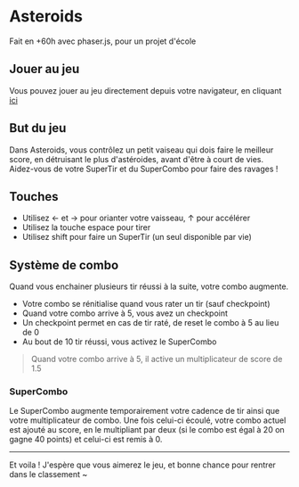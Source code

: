 # Asteroids

Fait en +60h avec phaser.js, pour un projet d'école

## Jouer au jeu

Vous pouvez jouer au jeu directement depuis votre navigateur, en cliquant [ici](http://theo.anawens.fr/)

## But du jeu

Dans Asteroids, vous contrôlez un petit vaiseau qui dois faire le meilleur score, en détruisant le plus d'astéroides, avant d'être à court de vies. Aidez-vous de votre SuperTir et du SuperCombo pour faire des ravages !

## Touches

- Utilisez ← et → pour orianter votre vaisseau, ↑ pour accélérer
- Utilisez la touche espace pour tirer
- Utilisez shift pour faire un SuperTir (un seul disponible par vie)

## Système de combo

Quand vous enchainer plusieurs tir réussi à la suite, votre combo augmente.

- Votre combo se rénitialise quand vous rater un tir (sauf checkpoint)
- Quand votre combo arrive à 5, vous avez un checkpoint
- Un checkpoint permet en cas de tir raté, de reset le combo à 5 au lieu de 0
- Au bout de 10 tir réussi, vous activez le SuperCombo

> Quand votre combo arrive à 5, il active un multiplicateur de score de 1.5

### SuperCombo

Le SuperCombo augmente temporairement votre cadence de tir ainsi que votre multiplicateur de combo. Une fois celui-ci écoulé, votre combo actuel est ajouté au score, en le multipliant par deux (si le combo est égal à 20 on gagne 40 points) et celui-ci est remis à 0.

---

Et voila ! J'espère que vous aimerez le jeu, et bonne chance pour rentrer dans le classement ~
